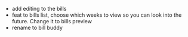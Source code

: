 - add editing to the bills
- feat to bills list, choose which weeks to view so you can look into the future. Change it to bills preview 
- rename to bill buddy